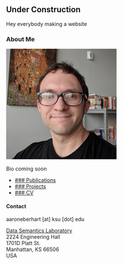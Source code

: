 ## Under Construction

Hey everybody making a website

### About Me

![Pcture of me](me.png)<!-- .element height="35%" width="35%" -->

Bio coming soon

- [### Publications](papers.md)
- [### Projects](projects.md)
- [### CV](cv.md)

#### Contact

aaroneberhart \[at\] ksu \[dot\] edu

[Data Semantics Laboratory](https://daselab.cs.ksu.edu/)<br/>
2224 Engineering Hall<br/>
1701D Platt St.<br/>
Manhattan, KS 66506<br/>
USA
